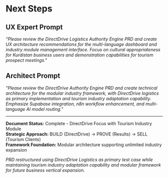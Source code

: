 # Next Steps

## UX Expert Prompt
*"Please review the DirectDrive Logistics Authority Engine PRD and create UX architecture recommendations for the multi-language dashboard and industry module management interface. Focus on cultural appropriateness for Kurdistan business users and demonstration capabilities for tourism prospect meetings."*

## Architect Prompt  
*"Please review the DirectDrive Authority Engine PRD and create technical architecture for the modular industry framework, with DirectDrive logistics as primary implementation and tourism industry adaptation capability. Emphasize Supabase integration, n8n workflow enhancement, and multi-language AI model routing."*

---

**Document Status:** Complete - DirectDrive Focus with Tourism Industry Module  
**Strategic Approach:** BUILD (DirectDrive) → PROVE (Results) → SELL (Tourism Clients)  
**Framework Foundation:** Modular architecture supporting unlimited industry expansion

*PRD restructured using DirectDrive Logistics as primary test case while maintaining tourism industry adaptation capability and modular framework for future business vertical expansion.*